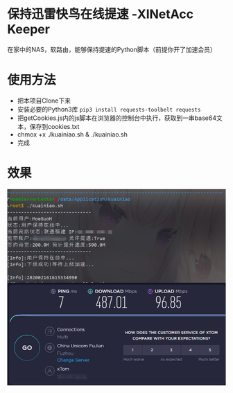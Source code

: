 # 保持迅雷快鸟在线提速 -XlNetAcc Keeper
在家中的NAS，软路由，能够保持提速的Python脚本（前提你开了加速会员）

# 使用方法
* 把本项目Clone下来
* 安装必要的Python3库 `pip3 install requests-toolbelt requests`
* 把getCookies.js内的js脚本在浏览器的控制台中执行，获取到一串base64文本，保存到cookies.txt
* chmox +x ./kuainiao.sh & ./kuainiao.sh
* 完成

# 效果
<img src="./static/run.png" width = "800"  div align=center />
<img src="./static/result.png" width = "800"  div align=center />
